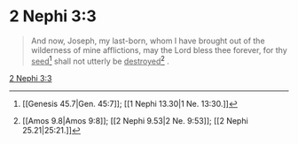 # 2 Nephi 3:3

> And now, Joseph, my last-born, whom I have brought out of the wilderness of mine afflictions, may the Lord bless thee forever, for thy <u>seed</u>[^a] shall not utterly be <u>destroyed</u>[^b] .

[2 Nephi 3:3](https://www.churchofjesuschrist.org/study/scriptures/bofm/2-ne/3?lang=eng&id=p3#p3)


[^a]: [[Genesis 45.7|Gen. 45:7]]; [[1 Nephi 13.30|1 Ne. 13:30.]]
[^b]: [[Amos 9.8|Amos 9:8]]; [[2 Nephi 9.53|2 Ne. 9:53]]; [[2 Nephi 25.21|25:21.]]
